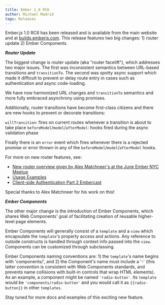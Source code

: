 ```yaml
---
title: Ember 1.0 RC6
author: Michael Madrid
tags: Releases
---
```


Ember.js 1.0 RC6 has been released and is available from the
main website and at [builds.emberjs.com](http://builds.emberjs.com).  This
release features two big changes: 1) router update 2) Ember Components.


***Router Update***

The biggest change is router update (aka "router facelift"), which addresses
two major issues. The first was inconsistent semantics between URL-based transitions
and `transitionTo`. The second was spotty async support which made it difficult to
prevent or delay route entry in cases such as authentication and async code-loading.

We have now harmonized URL changes and `transitionTo` semantics and more fully embraced
asynchrony using promises.

Additionally, router transitions have become first-class citizens and there are
new hooks to prevent or decorate transitions:

 `willTransition`: fires on current routes whenever a transition is about to take place
 `beforeModel`/`model`/`afterModel`: hooks fired during the async validation phase

Finally there is an `error` event which fires whenever there is a rejected promise or
error thrown in any of the `beforeModel`/`model`/`afterModel` hooks.

For more on new router features, see:

* [New router overview given by Alex Matchneer's at the June Ember NYC Meetup ](https://machty.s3.amazonaws.com/ember-facelift-presentation/index.html#/1)
* [Usage Examples](https://gist.github.com/machty/5647589)
* [Client-side Authentication Part 2 Embercast](http://www.embercasts.com/episodes/client-side-authentication-part-2)

Special thanks to Alex Matchneer for his work on this!

***Ember Components***

The other major change is the introduction of Ember Components, which shares Web
Components' goal of facilitating creation of reusable higher-level page elements.

Ember Components will generally consist of a `template` and a `view` which encapsulate the `template`'s
property access and actions.  Any reference to outside constructs is handled through context
info passed into the `view`.  Components can be customized through subclassing.

Ember Components naming conventions are: 1) the `template`'s name begins with 'components/', and 2) the
Component's name must include a '-' (this latter convention is consistent with Web Components standards,
and prevents name collisions with built-in controls that wrap HTML elements). As an example, a component
might be named `'radio-button'`.  Its `template` would be `'components/radio-button'` and you would call
it as `{{radio-button}}` in other `templates`.

Stay tuned for more docs and examples of this exciting new feature.







